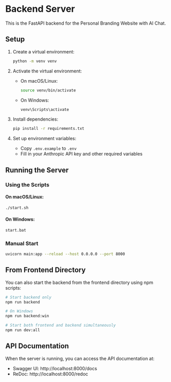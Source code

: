 # Backend Server

This is the FastAPI backend for the Personal Branding Website with AI Chat.

## Setup

1. Create a virtual environment:
   ```bash
   python -m venv venv
   ```

2. Activate the virtual environment:
   - On macOS/Linux:
     ```bash
     source venv/bin/activate
     ```
   - On Windows:
     ```bash
     venv\Scripts\activate
     ```

3. Install dependencies:
   ```bash
   pip install -r requirements.txt
   ```

4. Set up environment variables:
   - Copy `.env.example` to `.env`
   - Fill in your Anthropic API key and other required variables

## Running the Server

### Using the Scripts

#### On macOS/Linux:
```bash
./start.sh
```

#### On Windows:
```bash
start.bat
```

### Manual Start
```bash
uvicorn main:app --reload --host 0.0.0.0 --port 8000
```

## From Frontend Directory

You can also start the backend from the frontend directory using npm scripts:

```bash
# Start backend only
npm run backend

# On Windows
npm run backend:win

# Start both frontend and backend simultaneously
npm run dev:all
```

## API Documentation

When the server is running, you can access the API documentation at:
- Swagger UI: http://localhost:8000/docs
- ReDoc: http://localhost:8000/redoc 